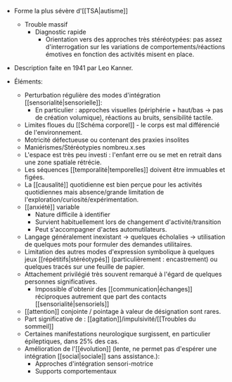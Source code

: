 
- Forme la plus sévère d'[[TSA|autisme]] 
	- Trouble massif 
		- Diagnostic rapide 
			- Orientation vers des approches très stéréotypées: pas assez d'interrogation sur les variations de comportements/réactions émotives en fonction des activités misent en place. 
- Description faite en 1941 par Leo Kanner. 

- Éléments:
	- Perturbation régulière des modes d'intégration [[sensorialité|sensorielle]]:
		- En particulier : approches visuelles (périphérie + haut/bas -> pas de création volumique), réactions au bruits, sensibilité tactile.
	- Limites floues du [[Schéma corporel]] - le corps est mal différencié de l'environnement. 
	- Motricité défectueuse ou contenant des praxies insolites 
	- Maniérismes/Stéréotypies nombreu.x.ses
	- L'espace est très peu investi : l'enfant erre ou se met en retrait dans une zone spatiale rétrécie. 
	- Les séquences [[temporalité|temporelles]] doivent être immuables et figées. 
	- La [[causalité]] quotidienne est bien perçue pour les activités quotidiennes mais absence/grande limitation de l'exploration/curiosité/expérimentation. 
	- [[anxiété]] variable
		- Nature difficile à identifier 
		- Survient habituellement lors de changement d'activité/transition
		- Peut s'accompagner d'actes automutilateurs. 
	- Langage généralement inexistant -> quelques écholalies -> utilisation de quelques mots pour formuler des demandes utilitaires. 
	- Limitation des autres modes d'expression symbolique à quelques jeux [[répétitifs|stéréotypés]] (particulièrement : encastrement) ou quelques tracés sur une feuille de papier.
	- Attachement privilégié très souvent remarqué à l'égard de quelques personnes significatives.
		- Impossible d'obtenir des [[communication|échanges]] réciproques autrement que part des contacts [[sensorialité|sensoriels]]
	- [[attention]] conjointe / pointage à valeur de désignation sont rares.
	- Part significative de : [[agitation]]/impulsivité/[[Troubles du sommeil]]
	- Certaines manifestations neurologique surgissent, en particulier épileptiques, dans 25% des cas. 
	- Amélioration de l'[[évolution]] (lente, ne permet pas d'espérer une intégration [[social|sociale]] sans assistance.):
		- Approches d'intégration sensori-motrice
		- Supports comportementaux 

